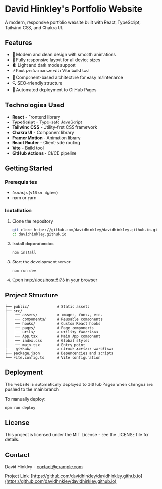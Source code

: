 # David Hinkley's Portfolio Website

A modern, responsive portfolio website built with React, TypeScript, Tailwind CSS, and Chakra UI.

## Features

- 🎨 Modern and clean design with smooth animations
- 📱 Fully responsive layout for all device sizes
- 🌓 Light and dark mode support
- ⚡ Fast performance with Vite build tool
- 🧩 Component-based architecture for easy maintenance
- 🔍 SEO-friendly structure
- 🚀 Automated deployment to GitHub Pages

## Technologies Used

- **React** - Frontend library
- **TypeScript** - Type-safe JavaScript
- **Tailwind CSS** - Utility-first CSS framework
- **Chakra UI** - Component library
- **Framer Motion** - Animation library
- **React Router** - Client-side routing
- **Vite** - Build tool
- **GitHub Actions** - CI/CD pipeline

## Getting Started

### Prerequisites

- Node.js (v18 or higher)
- npm or yarn

### Installation

1. Clone the repository
   ```bash
   git clone https://github.com/davidhinkley/davidhinkley.github.io.git
   cd davidhinkley.github.io
   ```

2. Install dependencies
   ```bash
   npm install
   ```

3. Start the development server
   ```bash
   npm run dev
   ```

4. Open [http://localhost:5173](http://localhost:5173) in your browser

## Project Structure

```
├── public/             # Static assets
├── src/
│   ├── assets/         # Images, fonts, etc.
│   ├── components/     # Reusable components
│   ├── hooks/          # Custom React hooks
│   ├── pages/          # Page components
│   ├── utils/          # Utility functions
│   ├── App.tsx         # Main App component
│   ├── index.css       # Global styles
│   └── main.tsx        # Entry point
├── .github/            # GitHub Actions workflows
├── package.json        # Dependencies and scripts
└── vite.config.ts      # Vite configuration
```

## Deployment

The website is automatically deployed to GitHub Pages when changes are pushed to the main branch.

To manually deploy:

```bash
npm run deploy
```

## License

This project is licensed under the MIT License - see the LICENSE file for details.

## Contact

David Hinkley - [contact@example.com](mailto:contact@example.com)

Project Link: [https://github.com/davidhinkley/davidhinkley.github.io](https://github.com/davidhinkley/davidhinkley.github.io)
